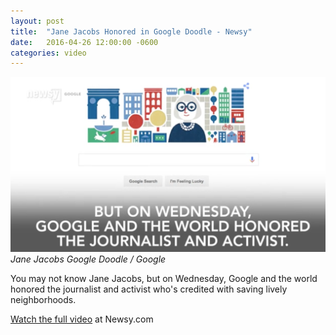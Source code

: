 ```yaml
---
layout: post
title:  "Jane Jacobs Honored in Google Doodle - Newsy"
date:   2016-04-26 12:00:00 -0600
categories: video
---
```


![](/assets/jane-jacobs.png)
*Jane Jacobs Google Doodle / Google*

You may not know Jane Jacobs, but on Wednesday, Google and the world honored the journalist and activist who&apos;s credited with saving lively neighborhoods.

<a href="http://www.newsy.com/videos/jane-jacobs-changed-how-we-build-cities/">Watch the full video</a> at Newsy.com